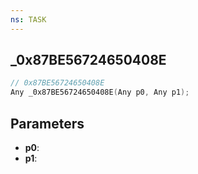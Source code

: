 ```yaml
---
ns: TASK
---
```

## _0x87BE56724650408E

```c
// 0x87BE56724650408E
Any _0x87BE56724650408E(Any p0, Any p1);
```

## Parameters
* **p0**:
* **p1**:
